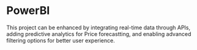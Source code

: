 # PowerBI
This project can be enhanced by integrating real-time data through APIs, adding predictive analytics for Price forecastting, and enabling advanced filtering options for better user experience.

